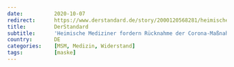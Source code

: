```yaml
---
date:          2020-10-07
redirect:      https://www.derstandard.de/story/2000120568281/heimische-mediziner-fordern-ruecknahme-der-corona-massnahmen
title:         DerStandard
subtitle:      'Heimische Mediziner fordern Rücknahme der Corona-Maßnahmen'
country:       DE
categories:    [MSM, Medizin, Widerstand]
tags:          [maske]
---
```

